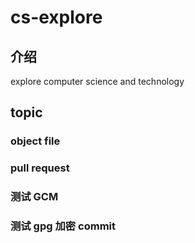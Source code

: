 # cs-explore

## 介绍
explore computer science and technology

## topic

### object file

### pull request

### 测试 GCM

### 测试 gpg 加密 commit